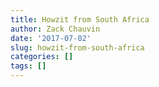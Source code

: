 ```yaml
---
title: Howzit from South Africa
author: Zack Chauvin
date: '2017-07-02'
slug: howzit-from-south-africa
categories: []
tags: []
---
```


